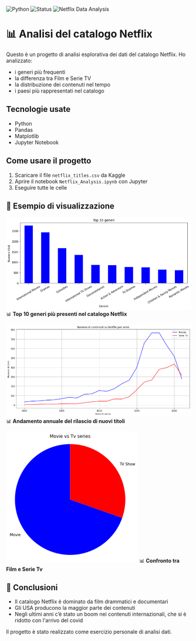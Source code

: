 ![Python](https://img.shields.io/badge/python-v3.9-blue.svg)
![Status](https://img.shields.io/badge/status-complete-green.svg)
![Netflix Data Analysis](https://img.shields.io/badge/Netflix-Data%20Analysis-yellow.svg)


# 📊 Analisi del catalogo Netflix

Questo è un progetto di analisi esplorativa dei dati del catalogo Netflix.
Ho analizzato:
- i generi più frequenti
- la differenza tra Film e Serie TV
- la distribuzione dei contenuti nel tempo
- i paesi più rappresentati nel catalogo

## Tecnologie usate
- Python
- Pandas
- Matplotlib
- Jupyter Notebook

## Come usare il progetto
1. Scaricare il file `netflix_titles.csv` da Kaggle
2. Aprire il notebook `Netflix_Analysis.ipynb` con Jupyter
3. Eseguire tutte le celle

## 🎨 Esempio di visualizzazione

![Top Genres](top10Genres.png)
📊 **Top 10 generi più presenti nel catalogo Netflix**

![Anno di rilascio](yearofrelease.png)
📊 **Andamento annuale del rilascio di nuovi titoli**

![Movie Vs Tv Series](Moviesvstvshow.png)
📊 **Confronto tra Film e Serie Tv**

## 📌 Conclusioni

- Il catalogo Netflix è dominato da film drammatici e documentari
- Gli USA producono la maggior parte dei contenuti
- Negli ultimi anni c’è stato un boom nei contenuti internazionali, che si è ridotto con l'arrivo del covid


Il progetto è stato realizzato come esercizio personale di analisi dati.
